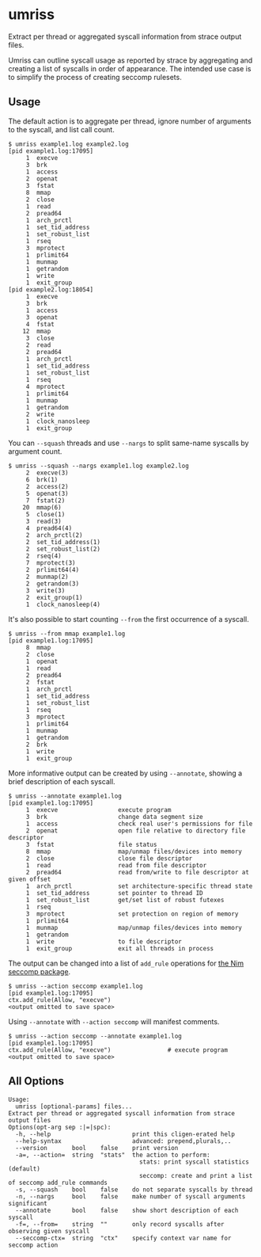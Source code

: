 # umriss

Extract per thread or aggregated syscall information from strace output files.

Umriss can outline syscall usage as reported by strace by aggregating and
creating a list of syscalls in order of appearance.
The intended use case is to simplify the process of creating seccomp rulesets.

## Usage

The default action is to aggregate per thread, ignore number of arguments to the syscall, and list call count.

```
$ umriss example1.log example2.log
[pid example1.log:17095]
     1  execve
     3  brk
     1  access
     2  openat
     3  fstat
     8  mmap
     2  close
     1  read
     2  pread64
     1  arch_prctl
     1  set_tid_address
     1  set_robust_list
     1  rseq
     3  mprotect
     1  prlimit64
     1  munmap
     1  getrandom
     1  write
     1  exit_group
[pid example2.log:18054]
     1  execve
     3  brk
     1  access
     3  openat
     4  fstat
    12  mmap
     3  close
     2  read
     2  pread64
     1  arch_prctl
     1  set_tid_address
     1  set_robust_list
     1  rseq
     4  mprotect
     1  prlimit64
     1  munmap
     1  getrandom
     2  write
     1  clock_nanosleep
     1  exit_group
```

You can `--squash` threads and use `--nargs` to split same-name syscalls by
argument count.

```
$ umriss --squash --nargs example1.log example2.log
     2  execve(3)
     6  brk(1)
     2  access(2)
     5  openat(3)
     7  fstat(2)
    20  mmap(6)
     5  close(1)
     3  read(3)
     4  pread64(4)
     2  arch_prctl(2)
     2  set_tid_address(1)
     2  set_robust_list(2)
     2  rseq(4)
     7  mprotect(3)
     2  prlimit64(4)
     2  munmap(2)
     2  getrandom(3)
     3  write(3)
     2  exit_group(1)
     1  clock_nanosleep(4)
```

It's also possible to start counting `--from` the first occurrence of a syscall.

```
$ umriss --from mmap example1.log
[pid example1.log:17095]
     8  mmap
     2  close
     1  openat
     1  read
     2  pread64
     2  fstat
     1  arch_prctl
     1  set_tid_address
     1  set_robust_list
     1  rseq
     3  mprotect
     1  prlimit64
     1  munmap
     1  getrandom
     2  brk
     1  write
     1  exit_group
```

More informative output can be created by using `--annotate`, showing a brief description of each syscall.

```
$ umriss --annotate example1.log
[pid example1.log:17095]
     1  execve                 execute program
     3  brk                    change data segment size
     1  access                 check real user's permissions for file
     2  openat                 open file relative to directory file descriptor
     3  fstat                  file status
     8  mmap                   map/unmap files/devices into memory
     2  close                  close file descriptor
     1  read                   read from file descriptor
     2  pread64                read from/write to file descriptor at given offset
     1  arch_prctl             set architecture-specific thread state
     1  set_tid_address        set pointer to thread ID
     1  set_robust_list        get/set list of robust futexes
     1  rseq
     3  mprotect               set protection on region of memory
     1  prlimit64
     1  munmap                 map/unmap files/devices into memory
     1  getrandom
     1  write                  to file descriptor
     1  exit_group             exit all threads in process
```

The output can be changed into a list of `add_rule` operations for [the Nim seccomp package](https://github.com/FedericoCeratto/nim-seccomp).

```
$ umriss --action seccomp example1.log
[pid example1.log:17095]
ctx.add_rule(Allow, "execve")
<output omitted to save space>
```

Using `--annotate` with `--action seccomp` will manifest comments.

```
$ umriss --action seccomp --annotate example1.log
[pid example1.log:17095]
ctx.add_rule(Allow, "execve")                # execute program
<output omitted to save space>
```

## All Options
```
Usage:
  umriss [optional-params] files...
Extract per thread or aggregated syscall information from strace output files
Options(opt-arg sep :|=|spc):
  -h, --help                       print this cligen-erated help
  --help-syntax                    advanced: prepend,plurals,..
  --version       bool    false    print version
  -a=, --action=  string  "stats"  the action to perform:
                                     stats: print syscall statistics (default)
                                     seccomp: create and print a list of seccomp add_rule commands
  -s, --squash    bool    false    do not separate syscalls by thread
  -n, --nargs     bool    false    make number of syscall arguments significant
  --annotate      bool    false    show short description of each syscall
  -f=, --from=    string  ""       only record syscalls after observing given syscall
  --seccomp-ctx=  string  "ctx"    specify context var name for seccomp action
```